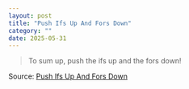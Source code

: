 ```yaml
---
layout: post
title: "Push Ifs Up And Fors Down"
category: ""
date: 2025-05-31
---
```


>To sum up, push the ifs up and the fors down! 

Source: [Push Ifs Up And Fors Down](https://matklad.github.io/2023/11/15/push-ifs-up-and-fors-down.html)
